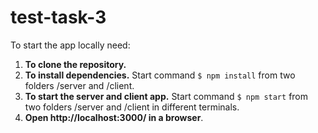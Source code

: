 # test-task-3
To start the app locally need:
1) **To clone the repository.**
2) **To install dependencies.** Start command `$ npm install` from two folders /server and /client.
3) **To start the server and client app.** Start command `$ npm start` from two folders /server and /client in different terminals.
4) **Open http://localhost:3000/ in a browser**.